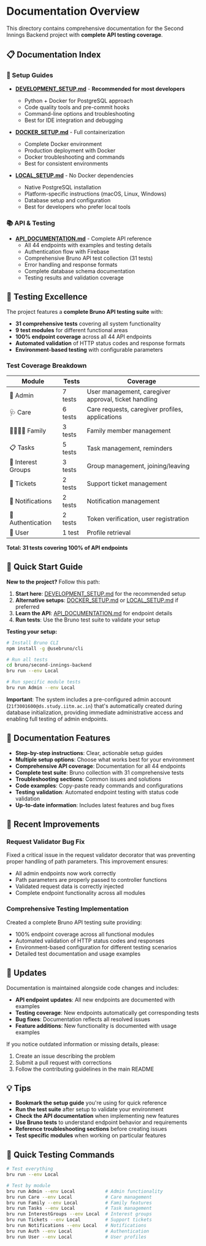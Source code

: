 # Documentation Overview

This directory contains comprehensive documentation for the Second Innings Backend project with **complete API testing coverage**.

## 📋 Documentation Index

### 🚀 Setup Guides

- **[DEVELOPMENT_SETUP.md](DEVELOPMENT_SETUP.md)** - **Recommended for most developers**
  - Python + Docker for PostgreSQL approach
  - Code quality tools and pre-commit hooks
  - Command-line options and troubleshooting
  - Best for IDE integration and debugging

- **[DOCKER_SETUP.md](DOCKER_SETUP.md)** - Full containerization
  - Complete Docker environment
  - Production deployment with Docker
  - Docker troubleshooting and commands
  - Best for consistent environments

- **[LOCAL_SETUP.md](LOCAL_SETUP.md)** - No Docker dependencies
  - Native PostgreSQL installation
  - Platform-specific instructions (macOS, Linux, Windows)
  - Database setup and configuration
  - Best for developers who prefer local tools

### 📚 API & Testing

- **[API_DOCUMENTATION.md](API_DOCUMENTATION.md)** - Complete API reference
  - All 44 endpoints with examples and testing details
  - Authentication flow with Firebase
  - Comprehensive Bruno API test collection (31 tests)
  - Error handling and response formats
  - Complete database schema documentation
  - Testing results and validation coverage

## 🧪 Testing Excellence

The project features a **complete Bruno API testing suite** with:

- **31 comprehensive tests** covering all system functionality
- **9 test modules** for different functional areas
- **100% endpoint coverage** across all 44 API endpoints
- **Automated validation** of HTTP status codes and response formats
- **Environment-based testing** with configurable parameters

### Test Coverage Breakdown

| Module | Tests | Coverage |
|--------|-------|----------|
| 🏥 Admin | 7 tests | User management, caregiver approval, ticket handling |
| 🩺 Care | 6 tests | Care requests, caregiver profiles, applications |
| 👨‍👩‍👧‍👦 Family | 3 tests | Family member management |
| 📋 Tasks | 5 tests | Task management, reminders |
| 🎯 Interest Groups | 3 tests | Group management, joining/leaving |
| 🎫 Tickets | 2 tests | Support ticket management |
| 🔔 Notifications | 2 tests | Notification management |
| 🔐 Authentication | 2 tests | Token verification, user registration |
| 👤 User | 1 test | Profile retrieval |

**Total: 31 tests covering 100% of API endpoints**

## 🎯 Quick Start Guide

**New to the project?** Follow this path:

1. **Start here**: [DEVELOPMENT_SETUP.md](DEVELOPMENT_SETUP.md) for the recommended setup
2. **Alternative setups**: [DOCKER_SETUP.md](DOCKER_SETUP.md) or [LOCAL_SETUP.md](LOCAL_SETUP.md) if preferred
3. **Learn the API**: [API_DOCUMENTATION.md](API_DOCUMENTATION.md) for endpoint details
4. **Run tests**: Use the Bruno test suite to validate your setup

**Testing your setup:**
```bash
# Install Bruno CLI
npm install -g @usebruno/cli

# Run all tests
cd bruno/second-innings-backend
bru run --env Local

# Run specific module tests
bru run Admin --env Local
```

**Important**: The system includes a pre-configured admin account (`21f3001600@ds.study.iitm.ac.in`) that's automatically created during database initialization, providing immediate administrative access and enabling full testing of admin endpoints.

## 📖 Documentation Features

- **Step-by-step instructions**: Clear, actionable setup guides
- **Multiple setup options**: Choose what works best for your environment
- **Comprehensive API coverage**: Documentation for all 44 endpoints
- **Complete test suite**: Bruno collection with 31 comprehensive tests
- **Troubleshooting sections**: Common issues and solutions
- **Code examples**: Copy-paste ready commands and configurations
- **Testing validation**: Automated endpoint testing with status code validation
- **Up-to-date information**: Includes latest features and bug fixes

## 🔧 Recent Improvements

### Request Validator Bug Fix
Fixed a critical issue in the request validator decorator that was preventing proper handling of path parameters. This improvement ensures:
- All admin endpoints now work correctly
- Path parameters are properly passed to controller functions
- Validated request data is correctly injected
- Complete endpoint functionality across all modules

### Comprehensive Testing Implementation
Created a complete Bruno API testing suite providing:
- 100% endpoint coverage across all functional modules
- Automated validation of HTTP status codes and responses
- Environment-based configuration for different testing scenarios
- Detailed test documentation and usage examples

## 🔄 Updates

Documentation is maintained alongside code changes and includes:

- **API endpoint updates**: All new endpoints are documented with examples
- **Testing coverage**: New endpoints automatically get corresponding tests
- **Bug fixes**: Documentation reflects all resolved issues
- **Feature additions**: New functionality is documented with usage examples

If you notice outdated information or missing details, please:

1. Create an issue describing the problem
2. Submit a pull request with corrections
3. Follow the contributing guidelines in the main README

## 💡 Tips

- **Bookmark the setup guide** you're using for quick reference
- **Run the test suite** after setup to validate your environment
- **Check the API documentation** when implementing new features
- **Use Bruno tests** to understand endpoint behavior and requirements
- **Reference troubleshooting sections** before creating issues
- **Test specific modules** when working on particular features

## 🚀 Quick Testing Commands

```bash
# Test everything
bru run --env Local

# Test by module
bru run Admin --env Local           # Admin functionality
bru run Care --env Local            # Care management
bru run Family --env Local          # Family features
bru run Tasks --env Local           # Task management
bru run InterestGroups --env Local  # Interest groups
bru run Tickets --env Local         # Support tickets
bru run Notifications --env Local   # Notifications
bru run Auth --env Local            # Authentication
bru run User --env Local            # User profiles
```
